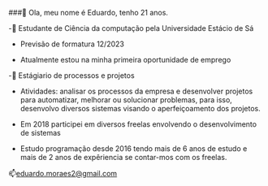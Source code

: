 ###👋 Ola, meu nome é Eduardo, tenho 21 anos.

-🌱 Estudante de Ciência da computação pela Universidade Estácio de Sá
 
- Previsão de formatura 12/2023
 
- Atualmente estou na minha primeira oportunidade de emprego

-🔭 Estágiario de processos e projetos
 
- Atividades: analisar os processos da empresa e desenvolver projetos para automatizar, melhorar ou solucionar problemas, para isso, desenvolvo diversos sistemas visando o aperfeiçoamento dos projetos.
 
- Em 2018 participei em diversos freelas envolvendo o desenvolvimento de sistemas

- Estudo programação desde 2016 tendo mais de 6 anos de estudo e mais de 2 anos de expêriencia se contar-mos com os freelas.



📫eduardo.moraes2@gmail.com
<!--
**Eduardo-dev-jun/Eduardo-dev-jun** is a ✨ _special_ ✨ repository because its `README.md` (this file) appears on your GitHub profile.

Here are some ideas to get you started:

- 🔭 I’m currently working on ...
- 🌱 I’m currently learning ...
- 👯 I’m looking to collaborate on ...
- 🤔 I’m looking for help with ...
- 💬 Ask me about ...
- 📫 How to reach me: ...
- 😄 Pronouns: ...
- ⚡ Fun fact: ...
-->

